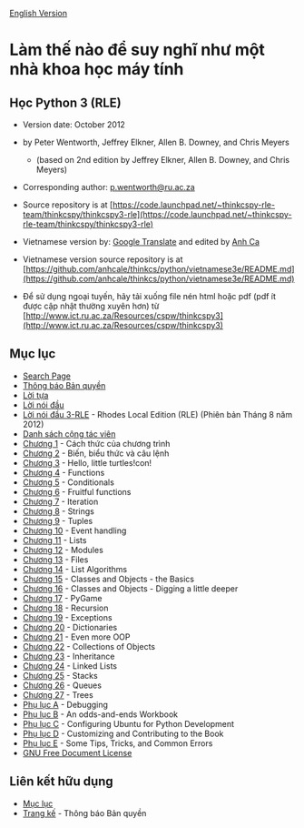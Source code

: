 [English Version](http://openbookproject.net/thinkcs/python/english3e/index.html)

# Làm thế nào để suy nghĩ như một nhà khoa học máy tính

## Học Python 3 (RLE)

- Version date: October 2012
- by Peter Wentworth, Jeffrey Elkner, Allen B. Downey, and Chris Meyers
  + (based on 2nd edition by Jeffrey Elkner, Allen B. Downey, and Chris Meyers)</div></blockquote>

- Corresponding author: [p.wentworth@ru.ac.za](mailto:p.wentworth@ru.ac.za)
- Source repository is at [https://code.launchpad.net/~thinkcspy-rle-team/thinkcspy/thinkcspy3-rle](https://code.launchpad.net/~thinkcspy-rle-team/thinkcspy/thinkcspy3-rle)

- Vietnamese version by: [Google Translate](https://translate.google.com/) and edited by [Anh Ca](mailto:anhca.net@gmail.com)
- Vietnamese version source repository is at [https://github.com/anhcale/thinkcs/python/vietnamese3e/README.md](https://github.com/anhcale/thinkcs/python/vietnamese3e/README.md)

- Để sử dụng ngoại tuyến, hãy tải xuống file nén html hoặc pdf (pdf ít được cập nhật thường xuyên hơn) từ [http://www.ict.ru.ac.za/Resources/cspw/thinkcspy3](http://www.ict.ru.ac.za/Resources/cspw/thinkcspy3)

## Mục lục

- [Search Page](search.md)
- [Thông báo Bản quyền](copyright.md)
- [Lời tựa](foreword.md)
- [Lời nói đầu](preface.md)
- [Lời nói đầu 3-RLE](preface3-rle.md) - Rhodes Local Edition (RLE) (Phiên bản Tháng 8 năm 2012)
- [Danh sách cộng tác viên](contrib.md)
- [Chương 1](01-way_of_the_program.md) - Cách thức của chương trình
- [Chương 2](02-variables_expressions_statements.md) - Biến, biểu thức và câu lệnh
- [Chương 3](03-hello_little_turtles.md) - Hello, little turtles!con!
- [Chương 4](04-functions.md) - Functions
- [Chương 5](05-conditionals.md) - Conditionals
- [Chương 6](06-fruitful_functions.md) - Fruitful functions
- [Chương 7](07-iteration.md) - Iteration
- [Chương 8](08-strings.md) - Strings
- [Chương 9](09-tuples.md) - Tuples
- [Chương 10](10-events.md) - Event handling
- [Chương 11](11-lists.md) - Lists
- [Chương 12](12-modules.md) - Modules
- [Chương 13](13-files.md) - Files
- [Chương 14](14-list_algorithms.md) - List Algorithms
- [Chương 15](15-classes_and_objects_I.md) - Classes and Objects - the Basics
- [Chương 16](16-classes_and_objects_II.md) - Classes and Objects - Digging a little deeper
- [Chương 17](17-pygame.md) - PyGame
- [Chương 18](18-recursion.md) - Recursion
- [Chương 19](19-exceptions.md) - Exceptions
- [Chương 20](20-dictionaries.md) - Dictionaries
- [Chương 21](21-even_more_oop.md) - Even more OOP
- [Chương 22](22-collections.md) - Collections of Objects
- [Chương 23](23-inheritance.md) - Inheritance
- [Chương 24](24-linked_lists.md) - Linked Lists
- [Chương 25](25-stacks.md) - Stacks
- [Chương 26](26-queues.md) - Queues
- [Chương 27](27-trees.md) - Trees
- [Phụ lục A](28-app_a-debugging.md) - Debugging
- [Phụ lục B](29-app_b.md) - An odds-and-ends Workbook
- [Phụ lục C](30-app_c.md) - Configuring Ubuntu for Python Development
- [Phụ lục D](31-app_d.md) - Customizing and Contributing to the Book
- [Phụ lục E](32-app_e.md) - Some Tips, Tricks, and Common Errors
- [GNU Free Document License](fdl-1.3.md)

## Liên kết hữu dụng
- [Mục lục](README.md)
- [Trang kế](copyright.md) - Thông báo Bản quyền
